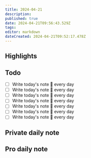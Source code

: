 ```yaml
---
title: 2024-04-21
description: 
published: true
date: 2024-04-21T09:56:43.529Z
tags: 
editor: markdown
dateCreated: 2024-04-21T09:52:17.478Z
---
```


## Highlights

## Todo
- [ ] Write today's note 🔁 every day
- [ ] Write today's note 🔁 every day
- [ ] Write today's note 🔁 every day
- [ ] Write today's note 🔁 every day
- [ ] Write today's note 🔁 every day
- [ ] Write today's note 🔁 every day
- [ ] Write today's note 🔁 every day
## Private daily note

## Pro daily note
